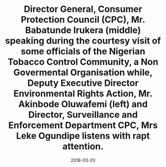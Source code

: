 ---
title:   Director General, Consumer Protection Council (CPC), Mr. Babatunde Irukera (middle) speaking during the courtesy visit of some officials of the Nigerian Tobacco Control Community, a Non Govermental Organisation while, Deputy Executive Director Environmental Rights Action, Mr. Akinbode Oluwafemi (left) and Director, Surveillance and Enforcement Department CPC, Mrs Leke Ogundipe listens with rapt attention.
date:    2018-03-20
category:     news
layout: post
image:   /uploads/tobacco.jpg
---